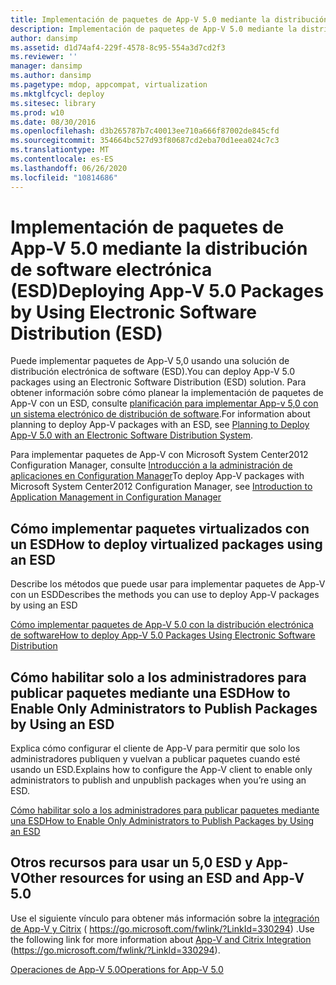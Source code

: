 ```yaml
---
title: Implementación de paquetes de App-V 5.0 mediante la distribución de software electrónica (ESD)
description: Implementación de paquetes de App-V 5.0 mediante la distribución de software electrónica (ESD)
author: dansimp
ms.assetid: d1d74af4-229f-4578-8c95-554a3d7cd2f3
ms.reviewer: ''
manager: dansimp
ms.author: dansimp
ms.pagetype: mdop, appcompat, virtualization
ms.mktglfcycl: deploy
ms.sitesec: library
ms.prod: w10
ms.date: 08/30/2016
ms.openlocfilehash: d3b265787b7c40013ee710a666f87002de845cfd
ms.sourcegitcommit: 354664bc527d93f80687cd2eba70d1eea024c7c3
ms.translationtype: MT
ms.contentlocale: es-ES
ms.lasthandoff: 06/26/2020
ms.locfileid: "10814686"
---
```

# <span data-ttu-id="d5ce2-103">Implementación de paquetes de App-V 5.0 mediante la distribución de software electrónica (ESD)</span><span class="sxs-lookup"><span data-stu-id="d5ce2-103">Deploying App-V 5.0 Packages by Using Electronic Software Distribution (ESD)</span></span>


<span data-ttu-id="d5ce2-104">Puede implementar paquetes de App-V 5,0 usando una solución de distribución electrónica de software (ESD).</span><span class="sxs-lookup"><span data-stu-id="d5ce2-104">You can deploy App-V 5.0 packages using an Electronic Software Distribution (ESD) solution.</span></span> <span data-ttu-id="d5ce2-105">Para obtener información sobre cómo planear la implementación de paquetes de App-V con un ESD, consulte [planificación para implementar App-v 5,0 con un sistema electrónico de distribución de software](planning-to-deploy-app-v-50-with-an-electronic-software-distribution-system.md).</span><span class="sxs-lookup"><span data-stu-id="d5ce2-105">For information about planning to deploy App-V packages with an ESD, see [Planning to Deploy App-V 5.0 with an Electronic Software Distribution System](planning-to-deploy-app-v-50-with-an-electronic-software-distribution-system.md).</span></span>

<span data-ttu-id="d5ce2-106">Para implementar paquetes de App-V con Microsoft System Center2012 Configuration Manager, consulte [Introducción a la administración de aplicaciones en Configuration Manager](https://go.microsoft.com/fwlink/?LinkId=281816)</span><span class="sxs-lookup"><span data-stu-id="d5ce2-106">To deploy App-V packages with Microsoft System Center2012 Configuration Manager, see [Introduction to Application Management in Configuration Manager](https://go.microsoft.com/fwlink/?LinkId=281816)</span></span>

## <span data-ttu-id="d5ce2-107">Cómo implementar paquetes virtualizados con un ESD</span><span class="sxs-lookup"><span data-stu-id="d5ce2-107">How to deploy virtualized packages using an ESD</span></span>


<span data-ttu-id="d5ce2-108">Describe los métodos que puede usar para implementar paquetes de App-V con un ESD</span><span class="sxs-lookup"><span data-stu-id="d5ce2-108">Describes the methods you can use to deploy App-V packages by using an ESD</span></span>

[<span data-ttu-id="d5ce2-109">Cómo implementar paquetes de App-V 5.0 con la distribución electrónica de software</span><span class="sxs-lookup"><span data-stu-id="d5ce2-109">How to deploy App-V 5.0 Packages Using Electronic Software Distribution</span></span>](how-to-deploy-app-v-50-packages-using-electronic-software-distribution.md)

## <span data-ttu-id="d5ce2-110">Cómo habilitar solo a los administradores para publicar paquetes mediante una ESD</span><span class="sxs-lookup"><span data-stu-id="d5ce2-110">How to Enable Only Administrators to Publish Packages by Using an ESD</span></span>


<span data-ttu-id="d5ce2-111">Explica cómo configurar el cliente de App-V para permitir que solo los administradores publiquen y vuelvan a publicar paquetes cuando esté usando un ESD.</span><span class="sxs-lookup"><span data-stu-id="d5ce2-111">Explains how to configure the App-V client to enable only administrators to publish and unpublish packages when you’re using an ESD.</span></span>

[<span data-ttu-id="d5ce2-112">Cómo habilitar solo a los administradores para publicar paquetes mediante una ESD</span><span class="sxs-lookup"><span data-stu-id="d5ce2-112">How to Enable Only Administrators to Publish Packages by Using an ESD</span></span>](how-to-enable-only-administrators-to-publish-packages-by-using-an-esd.md)






## <span data-ttu-id="d5ce2-113">Otros recursos para usar un 5,0 ESD y App-V</span><span class="sxs-lookup"><span data-stu-id="d5ce2-113">Other resources for using an ESD and App-V 5.0</span></span>


<span data-ttu-id="d5ce2-114">Use el siguiente vínculo para obtener más información sobre la [integración de App-V y Citrix](https://go.microsoft.com/fwlink/?LinkId=330294 ) ( https://go.microsoft.com/fwlink/?LinkId=330294) .</span><span class="sxs-lookup"><span data-stu-id="d5ce2-114">Use the following link for more information about [App-V and Citrix Integration](https://go.microsoft.com/fwlink/?LinkId=330294 ) (https://go.microsoft.com/fwlink/?LinkId=330294).</span></span>

[<span data-ttu-id="d5ce2-115">Operaciones de App-V 5.0</span><span class="sxs-lookup"><span data-stu-id="d5ce2-115">Operations for App-V 5.0</span></span>](operations-for-app-v-50.md)

 

 





